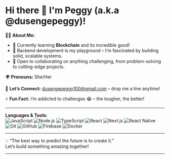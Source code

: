# Hi there 👋 I'm Peggy (a.k.a @dusengepeggy)!

👩‍💻 **About Me:**
- 🌱 Currently learning **Blockchain** and its incredible good!
- 👀 Backend development is my playground – I’m fascinated by building solid, scalable systems.
- 💞️ Open to collaborating on anything challenging, from problem-solving to cutting-edge projects.
  
🌍 **Pronouns:** She/Her

💌 **Let’s Connect:** [dusengepeggy100@gmail.com](mailto:dusengepeggy100@gmail.com) – drop me a line anytime!

⚡ **Fun Fact:** I’m addicted to challenges 😂 – the tougher, the better!

---

**Languages & Tools:**  
![JavaScript](https://img.shields.io/badge/JavaScript-F7DF1E?style=for-the-badge&logo=javascript&logoColor=black)
![Node.js](https://img.shields.io/badge/Node.js-43853D?style=for-the-badge&logo=node-dot-js&logoColor=white)
![TypeScript](https://img.shields.io/badge/TypeScript-3178C6?style=for-the-badge&logo=typescript&logoColor=white)
![React](https://img.shields.io/badge/React-61DAFB?style=for-the-badge&logo=react&logoColor=black)
![Next.js](https://img.shields.io/badge/Next.js-000000?style=for-the-badge&logo=next-dot-js&logoColor=white)
![React Native](https://img.shields.io/badge/React_Native-20232A?style=for-the-badge&logo=react&logoColor=61DAFB)
![Git](https://img.shields.io/badge/Git-F05032?style=for-the-badge&logo=git&logoColor=white)
![GitHub](https://img.shields.io/badge/GitHub-181717?style=for-the-badge&logo=github&logoColor=white)
![Firebase](https://img.shields.io/badge/Firebase-FFCA28?style=for-the-badge&logo=firebase&logoColor=black)
![Docker](https://img.shields.io/badge/Docker-2496ED?style=for-the-badge&logo=docker&logoColor=white)


---

💡 “The best way to predict the future is to create it.”  
Let’s build something amazing together!

---


<!---
dusengepeggy/dusengepeggy is a ✨ special ✨ repository because its `README.md` (this file) appears on your GitHub profile.
You can click the Preview link to take a look at your changes.
--->
